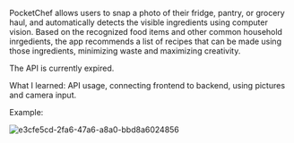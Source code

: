 PocketChef allows users to snap a photo of their fridge, pantry, or grocery haul, and automatically detects the visible ingredients using computer vision. Based on the recognized food items and other common household inrgedients, the app recommends a list of recipes that can be made using those ingredients, minimizing waste and maximizing creativity.

The API is currently expired.

What I learned:
API usage, connecting frontend to backend, using pictures and camera input.

Example:

![e3cfe5cd-2fa6-47a6-a8a0-bbd8a6024856](https://github.com/user-attachments/assets/7e2bd558-5fb6-467a-9c33-847628e99d0b)
